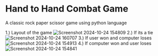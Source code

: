 # Hand to Hand Combat Game
A classic rock paper scissor game using python language

1.) Layout of the game 
![Screenshot 2024-10-24 154809](https://github.com/user-attachments/assets/abe3561b-000c-4229-9407-f9146b874d53)
2.) If its a tie
![Screenshot 2024-10-24 160707](https://github.com/user-attachments/assets/0b6b4906-d187-4247-b76c-477b917d4c37)
3.) If user won and computer loses
![Screenshot 2024-10-24 154913](https://github.com/user-attachments/assets/0cd49399-4d02-4e44-9dc8-1d6ad3e4107e)
4.) If computer won and user loses
![Screenshot 2024-10-24 154841](https://github.com/user-attachments/assets/a547d155-767b-4073-886d-8a137d3489fc)
